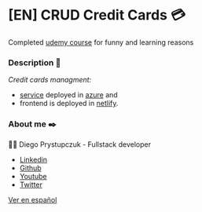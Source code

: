 # [EN] CRUD Credit Cards :credit_card:
Completed [udemy course](https://www.udemy.com/course/crud-angular-9-net-core-entity-framework-coresqlserver/) for funny and learning reasons

### Description :rocket:
_Credit cards managment:_ 
- [service](https://github.com/drprystupczuk/back-credit-cards) deployed in [azure](https://tarjetasbackendservice.azurewebsites.net/) and 
- frontend is deployed in [netlify](https://app.netlify.com/sites/tarjetas-drprystupczuk/overview).


### About me ✒️
:man_technologist: Diego Prystupczuk - Fullstack developer
- [Linkedin](https://www.linkedin.com/in/diegoprystupczuk/)
- [Github](https://github.com/drprystupczuk)
- [Youtube](https://www.youtube.com/channel/UCSeVAET6K1b8HLVULdzluXg)
- [Twitter](https://twitter.com/DPrystupczuk)

[Ver en español](README-español.md)
